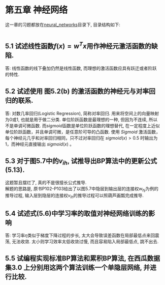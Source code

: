# 第五章 神经网络

这一章的习题都放在[neural_networks](../neural_networks/)目录下, 目录结构如下:

```bash

```

## 5.1 试述线性函数$f(x) = w^Tx$用作神经元激活函数的缺陷.

答: 线性函数的线下叠加仍然是线性函数, 而理想的激活函数应具有跃迁或者阶跃的特性.

## 5.2 试述使用 图5.2(b) 的激活函数的神经元与对率回归的联系.

答: 对数几率回归(Logistic Regression), 简称对率回归. 用来将空间上的向量映射为0或1, 也就是用于做二分类. 单位阶跃函数是最理想的一种, 但因为不连续, 所以不是单调可微函数. 而$sigmoid$函数是单位阶跃函数的理想替代, 在一定程度上近似单位阶跃函数，并且单调可微，是任意阶可导的凸函数.  使用 $Sigmoid$ 激活函数，每个神经元几乎和对率回归相同，只不过对率回归在 $sigmoid(x)>0.5$ 时输出为1，而神经元直接输出 $sigmoid(x)$ 。

## 5.3 对于图5.7中的$v_{ih}$, 试推导出BP算法中的更新公式(5.13).

这题暂且摆烂了, 真的不是很擅长公式推导.  
解题的思路是, 原书P102-P103给出了以图5.7中隐层到输出层的连接权$w_{hj}$为例的推导过程, 输入层到隐层的连接权$v_{ih}$的推导过程可以照葫芦画瓢完成推导.

## 5.4 试述式(5.6)中学习率的取值对神经网络训练的影响

答: 学习率$\eta$类似于梯度下降过程的步长, 太大会导致误差函数在局部最低点来回震荡, 无法收敛. 太小则学习效率太低收敛过慢, 而且容易陷入局部最低点, 跳不出去.

## 5.5 试编程实现标准BP算法和累积BP算法, 在西瓜数据集3.0 上分别用这两个算法训练一个单隐层网络, 并进行比较.
